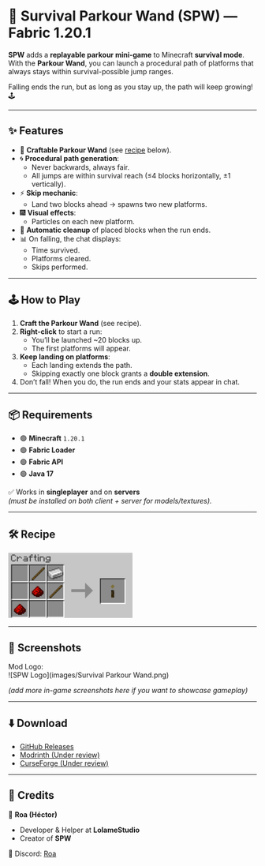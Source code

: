# 🌌 Survival Parkour Wand (SPW) — Fabric 1.20.1

**SPW** adds a **replayable parkour mini-game** to Minecraft **survival mode**.  
With the **Parkour Wand**, you can launch a procedural path of platforms that always stays within survival-possible jump ranges.  

Falling ends the run, but as long as you stay up, the path will keep growing! 🕹️

---

## ✨ Features

- 🔮 **Craftable Parkour Wand** (see [recipe](https://github.com/roawwx/Survival-Parkour-Wand?tab=readme-ov-file#%EF%B8%8F-recipe) below).
- 🌀 **Procedural path generation**:
  - Never backwards, always fair.
  - All jumps are within survival reach (≤4 blocks horizontally, ±1 vertically).
- ⚡ **Skip mechanic**:
  - Land two blocks ahead → spawns two new platforms.
- 🎆 **Visual effects**:
  - Particles on each new platform.
- 🧹 **Automatic cleanup** of placed blocks when the run ends.
- 📊 On falling, the chat displays:
  - Time survived.
  - Platforms cleared.
  - Skips performed.

---

## 🕹️ How to Play

1. **Craft the Parkour Wand** (see recipe).  
2. **Right-click** to start a run:  
   - You’ll be launched ~20 blocks up.  
   - The first platforms will appear.  
3. **Keep landing on platforms**:  
   - Each landing extends the path.  
   - Skipping exactly one block grants a **double extension**.  
4. Don’t fall! When you do, the run ends and your stats appear in chat.

---

## 📦 Requirements

- 🟢 **Minecraft** `1.20.1`  
- 🟢 **Fabric Loader**  
- 🟢 **Fabric API**  
- 🟢 **Java 17**  

✅ Works in **singleplayer** and on **servers**  
*(must be installed on both client + server for models/textures).*

---

## 🛠️ Recipe

![Parkour Wand Recipe](images/2025-08-28_08.39.15.PNG)

---

## 📸 Screenshots

Mod Logo:  
![SPW Logo](images/Survival Parkour Wand.png)

*(add more in-game screenshots here if you want to showcase gameplay)*

---

## ⬇️ Download

- [GitHub Releases](https://github.com/roawwx/Survival-Parkour-Wand/releases/tag/releases)  
- [Modrinth (Under review)](https://modrinth.com/mod/survival-parkour-wand)  
- [CurseForge (Under review)](https://legacy.curseforge.com/minecraft/mc-mods/survival-parkour-wand)  

---

## 📌 Credits

👤 **Roa (Héctor)**  
- Developer & Helper at **LolameStudio**  
- Creator of **SPW**

💬 Discord: [Roa](https://discord.com/users/495946393223954432)
